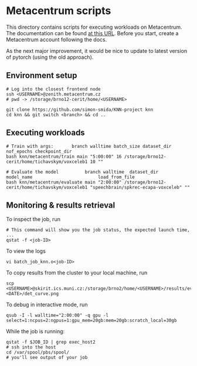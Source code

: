 # Metacentrum scripts

This directory contains scripts for executing workloads on Metacentrum. The documentation can be found
[at this URL](https://docs.metacentrum.cz/). Before you start, create a Metacentrum account following the docs.

As the next major improvement, it would be nice to update to latest version of pytorch (using the old approach).

## Environment setup

```shell
# Log into the closest frontend node
ssh <USERNAME>@zenith.metacentrum.cz  
# pwd -> /storage/brno12-cerit/home/<USERNAME>

git clone https://github.com/simon-smida/KNN-project knn
cd knn && git switch <branch> && cd ..
```

## Executing workloads

```shell
# Train with args:       branch walltime batch_size dataset_dir                      nof_epochs checkpoint_dir
bash knn/metacentrum/train main "5:00:00" 16 /storage/brno12-cerit/home/tichavskym/voxceleb1 10 ""

# Evaluate the model          branch walltime  dataset_dir                                   model_name                         load_from_file
bash knn/metacentrum/evaluate main "2:00:00" /storage/brno12-cerit/home/tichavskym/voxceleb1 "speechbrain/spkrec-ecapa-voxceleb" ""
```

## Monitoring & results retrieval

To inspect the job, run

```shell
# This command will show you the job status, the expected launch time, ...
qstat -f <job-ID>
```

To view the logs

```shell
vi batch_job_knn.o<job-ID>
```

To copy results from the cluster to your local machine, run

```shell
scp <USERNAME>@skirit.ics.muni.cz:/storage/brno2/home/<USERNAME>/results/evaluate-<DATE>/det_curve.png
```

To debug in interactive mode, run

```shell
qsub -I -l walltime="2:00:00" -q gpu -l select=1:ncpus=2:ngpus=1:gpu_mem=20gb:mem=20gb:scratch_local=30gb
```

While the job is running:

```shell
qstat -f $JOB_ID | grep exec_host2
# ssh into the host
cd /var/spool/pbs/spool/
# you'll see output of your job
```
